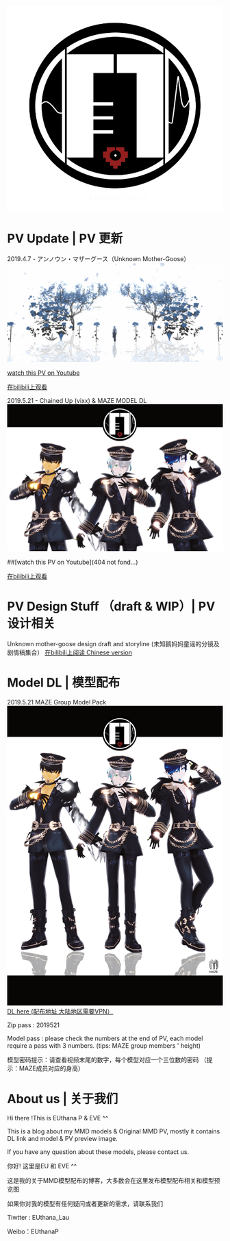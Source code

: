 ![](image/EU2.png)



# PV Update |  PV 更新

2019.4.7 - アンノウン・マザーグース（Unknown Mother-Goose）
![](image/unkown.png)

[watch this PV on Youtube](https://www.youtube.com/watch?v=EWocFcocft8&lc=z22vvx0znzmcsnfhf04t1aokgmuyedliemix1xdre0fmrk0h00410)

[在bilibili上观看](https://www.bilibili.com/video/av48569151)

2019.5.21 - Chained Up (vixx) & MAZE MODEL DL
![](image/maze_title.png)

##[watch this PV on Youtube](404 not fond...)

[在bilibili上观看](https://www.bilibili.com/video/av53172362)

# PV Design Stuff （draft & WIP）|  PV 设计相关 

Unknown mother-goose design draft and storyline (未知鹅妈妈童谣的分镜及剧情稿集合）
[在bilibili上阅读 Chinese version](https://www.bilibili.com/read/cv2523141)


# Model DL  | 模型配布

2019.5.21 MAZE Group Model Pack
![](image/MAZE_Poster.png) 
[DL here (配布地址 大陆地区需要VPN）](https://1drv.ms/u/s!ArFi6f6wphF1hW0zPry423lB7F35)


Zip pass  : 2019521

Model pass : please check the numbers at the end of PV, each model require a pass with 3 numbers. (tips: MAZE group members ' height)

模型密码提示：请查看视频末尾的数字，每个模型对应一个三位数的密码 （提示：MAZE成员对应的身高）




# About us  |  关于我们
Hi there !This is EUthana P & EVE ^^ 

This is a blog about my MMD models & Original MMD PV, mostly it contains DL link and model & PV  preview image.

If you have any question about these models, please contact us.


你好! 这里是EU 和 EVE ^^

这是我的关于MMD模型配布的博客，大多数会在这里发布模型配布相关和模型预览图

如果你对我的模型有任何疑问或者更新的需求，请联系我们


Tiwtter : EUthana_Lau    

Weibo：EUthanaP
